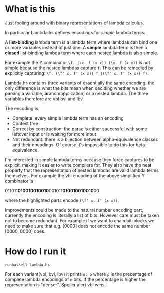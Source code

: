 # What is this

Just fooling around with binary representations of lambda calculus.

In particular Lambda.hs defines encodings for *simple* lambda terms:

A **list-binding** lambda term is a lambda term where lambdas can bind one or more variables instead of just one. A **simple** lambda term is then a **closed** list-binding lambda term where each nested lambda is also simple.

For example the Y combinator ```\f. (\x. f (x x)) (\x. f (x x))``` is not simple because the nested lambdas capture ```f```. This can be remedied by explicitly capturing: ```\f. (\f' x. f' (x x)) f ((\f' x. f' (x x)) f)```.

Lambda.hs contains three variants of essentially the same encoding, the only difference is what the bits mean when deciding whether we are parsing a **v**ariable, **b**ranch(application) or a nested **l**ambda. The three variables therefore are vbl bvl and lbv.

The encoding is
- Complete: every simple lambda term has an encoding
- Context free
- Correct by construction: the parse is either successful with some leftover input or is waiting for more input
- Not redundant: there is a bijection between alpha-equivalence classes and their encodings. Of course it's impossible to do this for beta-equivalence.

I'm interested in simple lambda terms because they force captures to be explicit, making it easier to write compilers for. They also have the neat property that the representation of nested lambdas are valid lambda terms themselves. For example the vbl encoding of the above simplified Y combinator is 

011011**010010010010**001011**010010010010**00

where the highlighted parts encode ```(\f' x. f' (x x))```.

Improvements could be made to the natural number encoding part, currently the encoding is literally a list of bits. However care must be taken not to become redundant. For example if we want to chain bit-blocks we need to make sure that e.g. [0000] does not encode the same number [0000, 0000] does.

# How do I run it

```runhaskell Lambda.hs```

For each variant(vbl, bvl, lbv) it prints ```n: p``` where ```p``` is the precentage of complete lambda encodings of ```n``` bits. If the percentage is higher the representation is "denser". Spoiler alert vbl wins.
